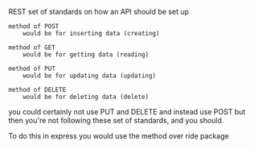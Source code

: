 REST
	set of standards on how an API should be set up

	method of POST
		would be for inserting data (creating)

	method of GET
		would be for getting data (reading)

	method of PUT 
		would be for updating data (updating)

	method of DELETE
		would be for deleting data (delete)

you could certainly not use PUT and DELETE and instead use POST but then you're not following these set of standards, and you should.


To do this in express you would use the method over ride package